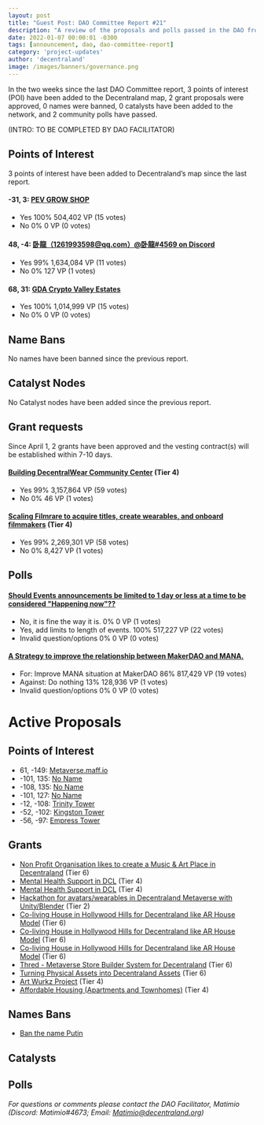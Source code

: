 ```yaml
---
layout: post
title: "Guest Post: DAO Committee Report #21"
description: "A review of the proposals and polls passed in the DAO from April 1 through April 15".
date: 2022-01-07 00:00:01 -0300
tags: [announcement, dao, dao-committee-report]
category: 'project-updates'
author: 'decentraland'
image: /images/banners/governance.png
---
```


In the two weeks since the last DAO Committee report, 3 points of interest (POI) have been added to the Decentraland map, 2 grant proposals were approved, 0 names were banned, 0 catalysts have been added to the network, and 2 community polls have passed.

(INTRO: TO BE COMPLETED BY DAO FACILITATOR)


## Points of Interest
3 points of interest have been added to Decentraland’s map since the last report.


#### -31, 3: [PEV GROW SHOP](https://governance.decentraland.org/proposal/?id=74ce3020-b28f-11ec-980f-b711610def4a)

* Yes 100% 504,402 VP (15 votes)
* No 0% 0 VP (0 votes)


#### 48, -4: [卧龍（1261993598@qq.com）@卧龍#4569 on Discord](https://governance.decentraland.org/proposal/?id=a6794810-b093-11ec-a117-8f4290d5b13d)

* Yes 99% 1,634,084 VP (11 votes)
* No 0% 127 VP (1 votes)


#### 68, 31: [GDA Crypto Valley Estates](https://governance.decentraland.org/proposal/?id=29e6a780-ac3c-11ec-87a7-6d2a41508231)

* Yes 100% 1,014,999 VP (15 votes)
* No 0% 0 VP (0 votes)


## Name Bans

No names have been banned since the previous report.

## Catalyst Nodes
No Catalyst nodes have been added since the previous report.


## Grant requests
Since April 1, 2 grants have been approved and the vesting contract(s) will be established within 7-10 days.


#### [Building DecentralWear Community Center](https://governance.decentraland.org/proposal/?id=bfa89b30-aa01-11ec-87a7-6d2a41508231) (Tier 4)

* Yes 99% 3,157,864 VP (59 votes)
* No 0% 46 VP (1 votes)


#### [Scaling Filmrare to acquire titles, create wearables, and onboard filmmakers](https://governance.decentraland.org/proposal/?id=e83b6560-a866-11ec-87a7-6d2a41508231) (Tier 4)

* Yes 99% 2,269,301 VP (58 votes)
* No 0% 8,427 VP (1 votes)


## Polls

#### [Should Events announcements be limited to 1 day or less at a time to be considered &#34;Happening now&#34;??](https://governance.decentraland.org/proposal/?id=4f79c580-aeef-11ec-87a7-6d2a41508231)

* No, it is fine the way it is. 0% 0 VP (1 votes)
* Yes, add limits to length of events. 100% 517,227 VP (22 votes)
* Invalid question/options 0% 0 VP (0 votes)


#### [A Strategy to improve the relationship between MakerDAO and MANA.](https://governance.decentraland.org/proposal/?id=0b3a1f60-aea8-11ec-87a7-6d2a41508231)

* For: Improve MANA situation at MakerDAO 86% 817,429 VP (19 votes)
* Against: Do nothing 13% 128,936 VP (1 votes)
* Invalid question/options 0% 0 VP (0 votes)



# Active Proposals

## Points of Interest

* 61, -149: [Metaverse.maff.io](https://governance.decentraland.org/proposal/?id=67b4ab20-b682-11ec-903a-6546e8793cef)
* -101, 135: [No Name](https://governance.decentraland.org/proposal/?id=d2e5d540-b533-11ec-980f-b711610def4a)
* -108, 135: [No Name](https://governance.decentraland.org/proposal/?id=d516bf00-b533-11ec-980f-b711610def4a)
* -101, 127: [No Name](https://governance.decentraland.org/proposal/?id=98b68220-b533-11ec-980f-b711610def4a)
* -12, -108: [Trinity Tower ](https://governance.decentraland.org/proposal/?id=76d72cb0-b496-11ec-980f-b711610def4a)
* -52, -102: [Kingston Tower](https://governance.decentraland.org/proposal/?id=43d2fbb0-b495-11ec-980f-b711610def4a)
* -56, -97: [Empress Tower](https://governance.decentraland.org/proposal/?id=220986b0-b491-11ec-980f-b711610def4a)

## Grants

* [Non Profit Organisation likes to create a Music &amp; Art Place in Decentraland](https://governance.decentraland.org/proposal/?id=ab50a400-b886-11ec-903a-6546e8793cef) (Tier 6)
* [Mental Health Support in DCL](https://governance.decentraland.org/proposal/?id=af9ca2d0-b808-11ec-903a-6546e8793cef) (Tier 4)
* [Mental Health Support in DCL](https://governance.decentraland.org/proposal/?id=2e70b430-b808-11ec-903a-6546e8793cef) (Tier 4)
* [Hackathon for avatars/wearables in Decentraland Metaverse with Unity/Blender](https://governance.decentraland.org/proposal/?id=c8227a80-b5df-11ec-bdef-bfbc9f87a33b) (Tier 2)
* [Co-living House in Hollywood Hills for Decentraland like AR House Model](https://governance.decentraland.org/proposal/?id=1a27e450-b5db-11ec-bdef-bfbc9f87a33b) (Tier 6)
* [Co-living House in Hollywood Hills for Decentraland like AR House Model](https://governance.decentraland.org/proposal/?id=e919e890-b5da-11ec-bdef-bfbc9f87a33b) (Tier 6)
* [Co-living House in Hollywood Hills for Decentraland like AR House Model](https://governance.decentraland.org/proposal/?id=22974640-b5da-11ec-bdef-bfbc9f87a33b) (Tier 6)
* [Thred - Metaverse Store Builder System for Decentraland](https://governance.decentraland.org/proposal/?id=c515c520-af9c-11ec-87a7-6d2a41508231) (Tier 6)
* [Turning Physical Assets into Decentraland Assets](https://governance.decentraland.org/proposal/?id=2bd06780-af9c-11ec-87a7-6d2a41508231) (Tier 6)
* [Art Wurkz Project](https://governance.decentraland.org/proposal/?id=ec2901d0-af8e-11ec-87a7-6d2a41508231) (Tier 4)
* [Affordable Housing (Apartments and Townhomes)](https://governance.decentraland.org/proposal/?id=2d2a9f40-adfa-11ec-87a7-6d2a41508231) (Tier 4)

## Names Bans

* [Ban the name Putin](https://governance.decentraland.org/proposal/?id=6d23c110-b810-11ec-903a-6546e8793cef)

## Catalysts


## Polls



*For questions or comments please contact the DAO Facilitator, Matimio (Discord: Matimio#4673; Email: [Matimio@decentraland.org](mailto:Matimio@decentraland.org))*